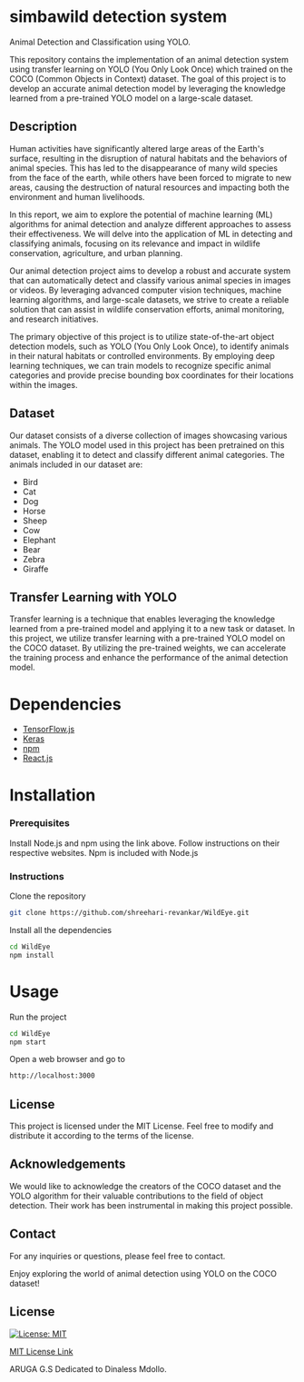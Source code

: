 
# simbawild detection system
Animal Detection and Classification using YOLO.



This repository contains the implementation of an animal detection system using transfer learning on YOLO (You Only Look Once) which trained on the COCO (Common Objects in Context) dataset. The goal of this project is to develop an accurate animal detection model by leveraging the knowledge learned from a pre-trained YOLO model on a large-scale dataset.

## Description

Human activities have significantly altered large areas of the Earth's surface, resulting in the disruption of natural habitats and the behaviors of animal species. This has led to the disappearance of many wild species from the face of the earth, while others have been forced to migrate to new areas, causing the destruction of natural resources and impacting both the environment and human livelihoods.

In this report, we aim to explore the potential of machine learning (ML) algorithms for animal detection and analyze different approaches to assess their effectiveness. We will delve into the application of ML in detecting and classifying animals, focusing on its relevance and impact in wildlife conservation, agriculture, and urban planning.

Our animal detection project aims to develop a robust and accurate system that can automatically detect and classify various animal species in images or videos. By leveraging advanced computer vision techniques, machine learning algorithms, and large-scale datasets, we strive to create a reliable solution that can assist in wildlife conservation efforts, animal monitoring, and research initiatives.

The primary objective of this project is to utilize state-of-the-art object detection models, such as YOLO (You Only Look Once), to identify animals in their natural habitats or controlled environments. By employing deep learning techniques, we can train models to recognize specific animal categories and provide precise bounding box coordinates for their locations within the images.

## Dataset

Our dataset consists of a diverse collection of images showcasing various animals. The YOLO model used in this project has been pretrained on this dataset, enabling it to detect and classify different animal categories. The animals included in our dataset are:
  * Bird
  * Cat
  * Dog
  * Horse
  * Sheep
  * Cow
  * Elephant
  * Bear
  * Zebra
  * Giraffe

## Transfer Learning with YOLO

Transfer learning is a technique that enables leveraging the knowledge learned from a pre-trained model and applying it to a new task or dataset. In this project, we utilize transfer learning with a pre-trained YOLO model on the COCO dataset. By utilizing the pre-trained weights, we can accelerate the training process and enhance the performance of the animal detection model.

# Dependencies

* [TensorFlow.js](https://www.tensorflow.org/js)
* [Keras](https://keras.io/)
* [npm](https://www.npmjs.com/)
* [React.js](https://reactjs.org/)

# Installation

### Prerequisites

Install Node.js and npm using the link above. Follow instructions on their respective websites. Npm is included with Node.js

### Instructions

Clone the repository
```bash
git clone https://github.com/shreehari-revankar/WildEye.git
```

Install all the dependencies
```bash
cd WildEye
npm install
```

# Usage

Run the project
```bash
cd WildEye
npm start
```

Open a web browser and go to
```bash
http://localhost:3000
```

## License

This project is licensed under the MIT License. Feel free to modify and distribute it according to the terms of the license.

## Acknowledgements

We would like to acknowledge the creators of the COCO dataset and the YOLO algorithm for their valuable contributions to the field of object detection. Their work has been instrumental in making this project possible.

## Contact

For any inquiries or questions, please feel free to contact.

Enjoy exploring the world of animal detection using YOLO on the COCO dataset!

## License

[![License: MIT](https://img.shields.io/badge/License-MIT-yellow.svg)](https://opensource.org/licenses/MIT)

[MIT License Link](https://github.com/shreehari-revankar/WildEye/blob/main/LICENSE)

ARUGA G.S Dedicated to Dinaless Mdollo.
